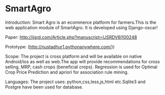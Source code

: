 # SmartAgro

Introduction:
  Smart Agro is an ecommerce platform for farmers.This is the web application module of SmartAgro.
  It is developed using Django-oscar!

Paper:
  http://ijsrd.com/Article.php?manuscript=IJSRDV6I100248

Prototype:
  (http://nustadhur1.pythonanywhere.com/))

Scope:
  The project is cross platform and will be available on native Android/ios as well as web.The app will provide recommendations for cross   selling, MRP, cash crops (beneficial crops). Regression is used for Optimal Crop Price Prediction and apriori for association rule mining.

Languages:
  The project uses: python,css,less,js,html etc.Sqlite3 and Postgre have been used for database.


